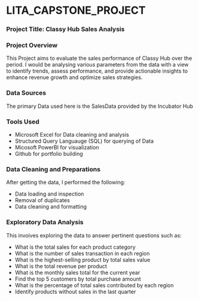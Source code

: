 # LITA_CAPSTONE_PROJECT

### Project Title: Classy Hub Sales Analysis

### Project Overview
This Project aims to evaluate the sales performance of Classy Hub over the period. I would be analysing various parameters from the data with a view to identify trends, assess performance, and provide actionable insights to enhance revenue growth and optimize sales strategies.

### Data Sources
The primary Data used here is the SalesData provided by the Incubator Hub

### Tools Used
- Microsoft Excel for Data cleaning and analysis 
- Structured Query Languauge (SQL) for querying of Data
- Micosoft PowerBI for visualization
- Github for portfolio building

### Data Cleaning and Preparations
After getting the data, I performed the following:
- Data loading and inspection
- Removal of duplicates
- Data cleaning and formatting

### Exploratory Data Analysis
This invoives exploring the data to answer pertinent questions such as:
- What is the total sales for each product category
- What is the number of sales transaction in each region
- What is the highest-selling product by total sales value
- What is the total revenue per product
- What is the monthly sales total for the current year
- Find the top 5 customers by total purchase amount
- What is the percentage of total sales contributed by each region
- Identify products without sales in the last quarter
